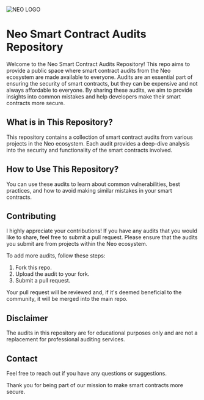 ![NEO LOGO](https://cryptologos.cc/logos/versions/neo-neo-logo-full.svg)

# Neo Smart Contract Audits Repository
Welcome to the Neo Smart Contract Audits Repository! This repo aims to provide a public space where smart contract audits from the Neo ecosystem are made available to everyone. Audits are an essential part of ensuring the security of smart contracts, but they can be expensive and not always affordable to everyone. By sharing these audits, we aim to provide insights into common mistakes and help developers make their smart contracts more secure.

## What is in This Repository?
This repository contains a collection of smart contract audits from various projects in the Neo ecosystem. Each audit provides a deep-dive analysis into the security and functionality of the smart contracts involved.

## How to Use This Repository?
You can use these audits to learn about common vulnerabilities, best practices, and how to avoid making similar mistakes in your smart contracts.


## Contributing
I highly appreciate your contributions! If you have any audits that you would like to share, feel free to submit a pull request. Please ensure that the audits you submit are from projects within the Neo ecosystem.

To add more audits, follow these steps:
1. Fork this repo.
2. Upload the audit to your fork.
3. Submit a pull request.

Your pull request will be reviewed and, if it's deemed beneficial to the community, it will be merged into the main repo.

## Disclaimer

The audits in this repository are for educational purposes only and are not a replacement for professional auditing services.

## Contact

Feel free to reach out if you have any questions or suggestions. 

Thank you for being part of our mission to make smart contracts more secure.
